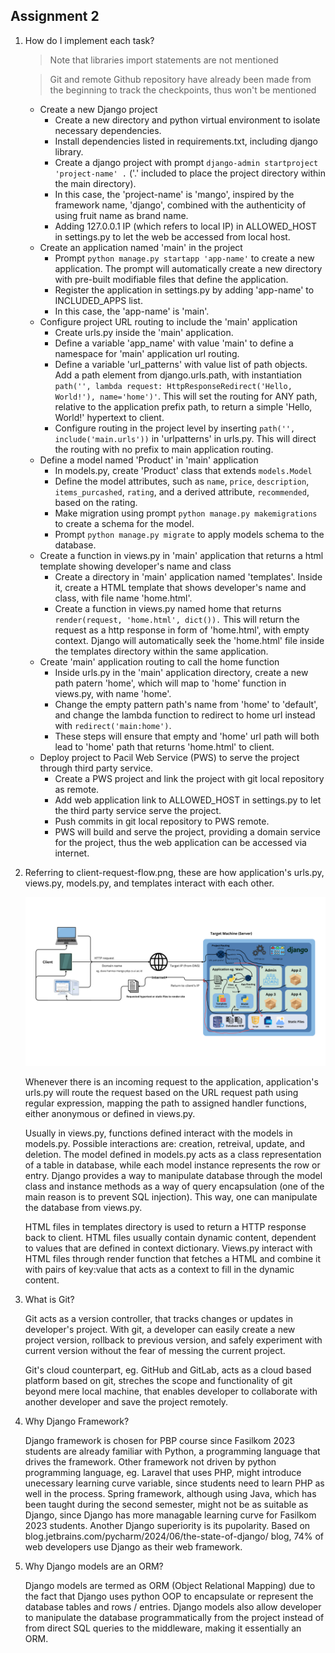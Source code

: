 ## Assignment 2

1. How do I implement each task?
    > Note that libraries import statements are not mentioned

    > Git and remote Github repository have already been made from the beginning to track the checkpoints, thus won't be mentioned
    * Create a new Django project
        * Create a new directory and python virtual environment to isolate necessary dependencies.
        * Install dependencies listed in requirements.txt, including django library.
        * Create a django project with prompt `django-admin startproject 'project-name' .` ('.' included to place the project directory within the main directory).
        * In this case, the 'project-name' is 'mango', inspired by the framework name, 'django', combined with the authenticity of using fruit name as brand name.
        * Adding 127.0.0.1 IP (which refers to local IP) in ALLOWED_HOST in settings.py to let the web be accessed from local host.
    * Create an application named 'main' in the project
        * Prompt `python manage.py startapp 'app-name'` to create a new application. The prompt will automatically create a new directory with pre-built modifiable files that define the application.
        * Register the application in settings.py by adding 'app-name' to INCLUDED_APPS list.
        * In this case, the 'app-name' is 'main'.
    * Configure project URL routing to include the 'main' application
        * Create urls.py inside the 'main' application.
        * Define a variable 'app_name' with value 'main' to define a namespace for 'main' application url routing.
        * Define a variable 'url_patterns' with value list of path objects. Add a path element from django.urls.path, with instantiation `path('', lambda request: HttpResponseRedirect('Hello, World!'), name='home')'`. This will set the routing for ANY path, relative to the application prefix path, to return a simple 'Hello, World!' hypertext to client.
        * Configure routing in the project level by inserting `path('', include('main.urls'))` in 'urlpatterns' in urls.py. This will direct the routing with no prefix to main application routing.
    * Define a model named 'Product' in 'main' application
        * In models.py, create 'Product' class that extends `models.Model`
        * Define the model attributes, such as `name`, `price`, `description`, `items_purcashed`, `rating`, and a derived attribute, `recommended`, based on the rating.
        * Make migration using prompt `python manage.py makemigrations` to create a schema for the model.
        * Prompt `python manage.py migrate` to apply models schema to the database.
    * Create a function in views.py in 'main' application that returns a html template showing developer's name and class
        * Create a directory in 'main' application named 'templates'. Inside it, create a HTML template that shows developer's name and class, with file name 'home.html'.
        * Create a function in views.py named home that returns `render(request, 'home.html', dict()).` This will return the request as a http response in form of 'home.html', with empty context. Django will automatically seek the 'home.html' file inside the templates directory within the same application.
    * Create 'main' application routing to call the home function
        * Inside urls.py in the 'main' application directory, create a new path patern 'home', which will map to 'home' function in views.py, with name 'home'.
        * Change the empty pattern path's name from 'home' to 'default', and change the lambda function to redirect to home url instead with `redirect('main:home')`.
        * These steps will ensure that empty and 'home' url path will both lead to 'home' path that returns 'home.html' to client.
    * Deploy project to Pacil Web Service (PWS) to serve the project through third party service.
        * Create a PWS project and link the project with git local repository as remote.
        * Add web application link to ALLOWED_HOST in settings.py to let the third party service serve the project.
        * Push commits in git local repository to PWS remote.
        * PWS will build and serve the project, providing a domain service for the project, thus the web application can be accessed via internet.
    
2. Referring to client-request-flow.png, these are how application's urls.py, views.py, models.py, and templates interact with each other. 

    ![Client Request Flow](/res/images/client-request-flow.png)

    Whenever there is an incoming request to the application, application's urls.py will route the request based on the URL request path using regular expression, mapping the path to assigned handler functions, either anonymous or defined in views.py. 

    Usually in views.py, functions defined interact with the models in models.py. Possible interactions are: creation, retreival, update, and deletion. The model defined in models.py acts as a class representation of a table in database, while each model instance represents the row or entry. Django provides a way to manipulate database through the model class and instance methods as a way of query encapsulation (one of the main reason is to prevent SQL injection). This way, one can manipulate the database from views.py.

    HTML files in templates directory is used to return a HTTP response back to client. HTML files usually contain dynamic content, dependent to values that are defined in context dictionary. Views.py interact with HTML files through render function that fetches a HTML and combine it with pairs of key:value that acts as a context to fill in the dynamic content.

3. What is Git?

    Git acts as a version controller, that tracks changes or updates in developer's project. With git, a developer can easily create a new project version, rollback to previous version, and safely experiment with current version without the fear of messing the current project.

    Git's cloud counterpart, eg. GitHub and GitLab, acts as a cloud based platform based on git, streches the scope and functionality of git beyond mere local machine, that enables developer to collaborate with another developer and save the project remotely.

4. Why Django Framework?

    Django framework is chosen for PBP course since Fasilkom 2023 students are already familiar with Python, a programming language that drives the framework. Other framework not driven by python programming language, eg. Laravel that uses PHP, might introduce unecessary learning curve variable, since students need to learn PHP as well in the process. Spring framework, although using Java, which has been taught during the second semester, might not be as suitable as Django, since Django has more managable learning curve for Fasilkom 2023 students. Another Django superiority is its pupolarity. Based on blog.jetbrains.com/pycharm/2024/06/the-state-of-django/ blog, 74% of web developers use Django as their web framework.

5. Why Django models are an ORM?

    Django models are termed as ORM (Object Relational Mapping) due to the fact that Django uses python OOP to encapsulate or represent the database tables and rows / entries. Django models also allow developer to manipulate the database programmatically from the project instead of from direct SQL queries to the middleware, making it essentially an ORM.